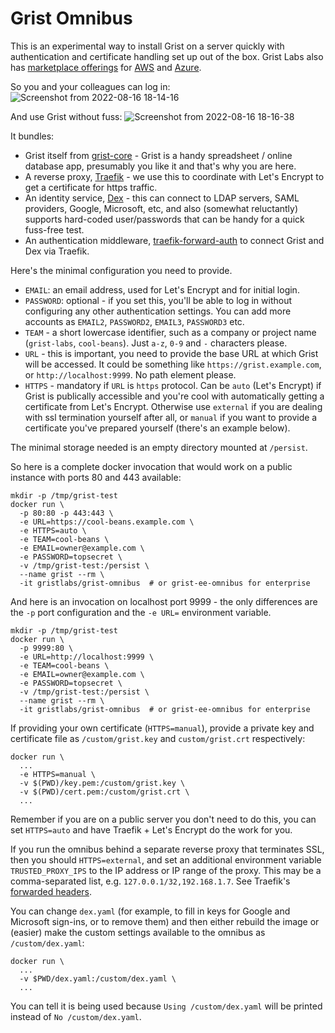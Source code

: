 Grist Omnibus
=============

This is an experimental way to install Grist on a server
quickly with authentication and certificate handling set up
out of the box. Grist Labs also has [marketplace offerings](https://support.getgrist.com/install/grist-builder-edition/)
for [AWS](https://support.getgrist.com/install/grist-builder-edition/#aws) and [Azure](https://support.getgrist.com/install/grist-builder-edition/#azure).

So you and your colleagues can log in:
![Screenshot from 2022-08-16 18-14-16](https://user-images.githubusercontent.com/118367/184994955-df9359d6-86b3-4147-9214-058b2c8c5fe7.png)

And use Grist without fuss:
![Screenshot from 2022-08-16 18-16-38](https://user-images.githubusercontent.com/118367/184995003-aa4ae6e7-6a05-420f-98a8-36b465bc2a81.png)

It bundles:

 * Grist itself from [grist-core](https://github.com/gristlabs/grist-core/) -
   Grist is a handy spreadsheet / online database app,
   presumably you like it and that's why you are here.
 * A reverse proxy, [Traefik](https://github.com/traefik/traefik) -
   we use this to coordinate with Let's Encrypt to get a
   certificate for https traffic.
 * An identity service, [Dex](https://github.com/dexidp/dex/) -
   this can connect to LDAP servers, SAML providers, Google,
   Microsoft, etc, and also (somewhat reluctantly) supports
   hard-coded user/passwords that can be handy for a quick
   fuss-free test.
 * An authentication middleware, [traefik-forward-auth](https://github.com/thomseddon/traefik-forward-auth) to
   connect Grist and Dex via Traefik.

Here's the minimal configuration you need to provide.
 * `EMAIL`: an email address, used for Let's Encrypt and for
   initial login.
 * `PASSWORD`: optional - if you set this, you'll be able to
   log in without configuring any other authentication
   settings. You can add more accounts as `EMAIL2`,
   `PASSWORD2`, `EMAIL3`, `PASSWORD3` etc.
 * `TEAM` - a short lowercase identifier, such as a company or project name
   (`grist-labs`, `cool-beans`). Just `a-z`, `0-9` and
   `-` characters please.
 * `URL` - this is important, you need to provide the base
   URL at which Grist will be accessed. It could be something
   like `https://grist.example.com`, or `http://localhost:9999`.
   No path element please.
 * `HTTPS` - mandatory if `URL` is `https` protocol. Can be
   `auto` (Let's Encrypt) if Grist is publically accessible and
   you're cool with automatically getting a certificate from
   Let's Encrypt. Otherwise use `external` if you are dealing
   with ssl termination yourself after all, or `manual` if you want
   to provide a certificate you've prepared yourself (there's an
   example below).

The minimal storage needed is an empty directory mounted
at `/persist`.

So here is a complete docker invocation that would work on a public
instance with ports 80 and 443 available:
```
mkdir -p /tmp/grist-test
docker run \
  -p 80:80 -p 443:443 \
  -e URL=https://cool-beans.example.com \
  -e HTTPS=auto \
  -e TEAM=cool-beans \
  -e EMAIL=owner@example.com \
  -e PASSWORD=topsecret \
  -v /tmp/grist-test:/persist \
  --name grist --rm \
  -it gristlabs/grist-omnibus  # or grist-ee-omnibus for enterprise
```

And here is an invocation on localhost port 9999 - the only
differences are the `-p` port configuration and the `-e URL=` environment
variable.
```
mkdir -p /tmp/grist-test
docker run \
  -p 9999:80 \
  -e URL=http://localhost:9999 \
  -e TEAM=cool-beans \
  -e EMAIL=owner@example.com \
  -e PASSWORD=topsecret \
  -v /tmp/grist-test:/persist \
  --name grist --rm \
  -it gristlabs/grist-omnibus  # or grist-ee-omnibus for enterprise
```

If providing your own certificate (`HTTPS=manual`), provide a
private key and certificate file as `/custom/grist.key` and
`custom/grist.crt` respectively:

```
docker run \
  ...
  -e HTTPS=manual \
  -v $(PWD)/key.pem:/custom/grist.key \
  -v $(PWD)/cert.pem:/custom/grist.crt \
  ...
```

Remember if you are on a public server you don't need to do this, you can
set `HTTPS=auto` and have Traefik + Let's Encrypt do the work for you.

If you run the omnibus behind a separate reverse proxy that terminates SSL, then you should
`HTTPS=external`, and set an additional environment variable `TRUSTED_PROXY_IPS` to the IP
address or IP range of the proxy. This may be a comma-separated list, e.g.
`127.0.0.1/32,192.168.1.7`. See Traefik's [forwarded
headers](https://doc.traefik.io/traefik/routing/entrypoints/#forwarded-headers).

You can change `dex.yaml` (for example, to fill in keys for Google
and Microsoft sign-ins, or to remove them) and then either rebuild
the image or (easier) make the custom settings available to the omnibus
as `/custom/dex.yaml`:

```
docker run \
  ...
  -v $PWD/dex.yaml:/custom/dex.yaml \
  ...
```

You can tell it is being used because `Using /custom/dex.yaml` will
be printed instead of `No /custom/dex.yaml`.
